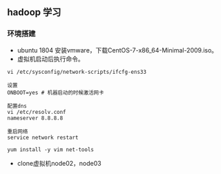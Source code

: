 ## hadoop 学习
### 环境搭建
- ubuntu 1804 安装vmware，下载CentOS-7-x86_64-Minimal-2009.iso。
- 虚拟机启动后执行命令。
```shell
vi /etc/sysconfig/network-scripts/ifcfg-ens33

设置
ONBOOT=yes # 机器启动的时候激活网卡

配置dns
vi /etc/resolv.conf
nameserver 8.8.8.8

重启网络
service network restart

yum install -y vim net-tools
```
- clone虚拟机node02，node03
